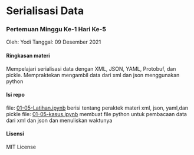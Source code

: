 # Serialisasi Data
### Pertemuan Minggu Ke-1 Hari Ke-5

Oleh: Yodi
Tanggal: 09 Desember 2021

#### Ringkasan materi
Mempelajari serialisasi data dengan XML, JSON, YAML, Protobuf, dan pickle.
Mempraktekan mengambil data dari xml dan json menggunakan python

#### Isi repo
file: [01-05-Latihan.ipynb](./01-05-Latihan.ipynb) berisi tentang peraktek materi xml, json, yaml,dan pickle
file: [01-05-kasus.ipynb](./01-05-kasus.ipynb) membuat file python untuk pembacaan data dari xml dan json dan menuliskan waktunya

#### Lisensi
MIT License